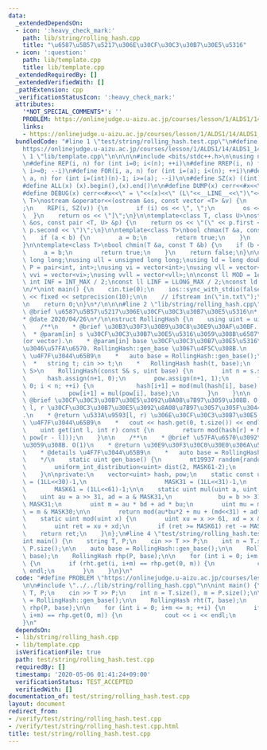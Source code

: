 ```yaml
---
data:
  _extendedDependsOn:
  - icon: ':heavy_check_mark:'
    path: lib/string/rolling_hash.cpp
    title: "\u6587\u5B57\u5217\u306E\u30CF\u30C3\u30B7\u30E5\u5316"
  - icon: ':question:'
    path: lib/template.cpp
    title: lib/template.cpp
  _extendedRequiredBy: []
  _extendedVerifiedWith: []
  _pathExtension: cpp
  _verificationStatusIcon: ':heavy_check_mark:'
  attributes:
    '*NOT_SPECIAL_COMMENTS*': ''
    PROBLEM: https://onlinejudge.u-aizu.ac.jp/courses/lesson/1/ALDS1/14/ALDS1_14_B
    links:
    - https://onlinejudge.u-aizu.ac.jp/courses/lesson/1/ALDS1/14/ALDS1_14_B
  bundledCode: "#line 1 \"test/string/rolling_hash.test.cpp\"\n#define PROBLEM \"\
    https://onlinejudge.u-aizu.ac.jp/courses/lesson/1/ALDS1/14/ALDS1_14_B\"\n\n#line\
    \ 1 \"lib/template.cpp\"\n\n\n\n#include <bits/stdc++.h>\n\nusing namespace std;\n\
    \n#define REP(i, n) for (int i=0; i<(n); ++i)\n#define RREP(i, n) for (int i=(int)(n)-1;\
    \ i>=0; --i)\n#define FOR(i, a, n) for (int i=(a); i<(n); ++i)\n#define RFOR(i,\
    \ a, n) for (int i=(int)(n)-1; i>=(a); --i)\n\n#define SZ(x) ((int)(x).size())\n\
    #define ALL(x) (x).begin(),(x).end()\n\n#define DUMP(x) cerr<<#x<<\" = \"<<(x)<<endl\n\
    #define DEBUG(x) cerr<<#x<<\" = \"<<(x)<<\" (L\"<<__LINE__<<\")\"<<endl;\n\ntemplate<class\
    \ T>\nostream &operator<<(ostream &os, const vector <T> &v) {\n    os << \"[\"\
    ;\n    REP(i, SZ(v)) {\n        if (i) os << \", \";\n        os << v[i];\n  \
    \  }\n    return os << \"]\";\n}\n\ntemplate<class T, class U>\nostream &operator<<(ostream\
    \ &os, const pair <T, U> &p) {\n    return os << \"(\" << p.first << \" \" <<\
    \ p.second << \")\";\n}\n\ntemplate<class T>\nbool chmax(T &a, const T &b) {\n\
    \    if (a < b) {\n        a = b;\n        return true;\n    }\n    return false;\n\
    }\n\ntemplate<class T>\nbool chmin(T &a, const T &b) {\n    if (b < a) {\n   \
    \     a = b;\n        return true;\n    }\n    return false;\n}\n\nusing ll =\
    \ long long;\nusing ull = unsigned long long;\nusing ld = long double;\nusing\
    \ P = pair<int, int>;\nusing vi = vector<int>;\nusing vll = vector<ll>;\nusing\
    \ vvi = vector<vi>;\nusing vvll = vector<vll>;\n\nconst ll MOD = 1e9 + 7;\nconst\
    \ int INF = INT_MAX / 2;\nconst ll LINF = LLONG_MAX / 2;\nconst ld eps = 1e-9;\n\
    \n/*\nint main() {\n    cin.tie(0);\n    ios::sync_with_stdio(false);\n    cout\
    \ << fixed << setprecision(10);\n\n    // ifstream in(\"in.txt\");\n    // cin.rdbuf(in.rdbuf());\n\
    \n    return 0;\n}\n*/\n\n\n#line 2 \"lib/string/rolling_hash.cpp\"\n\n/**\n*\
    \ @brief \u6587\u5B57\u5217\u306E\u30CF\u30C3\u30B7\u30E5\u5316\n* @author habara-k\n\
    * @date 2020/04/26\n*/\n\nstruct RollingHash {\n    using uint = uint64_t;\n\n\
    \    /**\n    * @brief \u30B3\u30F3\u30B9\u30C8\u30E9\u30AF\u30BF. O(|s|)\n  \
    \  * @param[in] s \u30CF\u30C3\u30B7\u30E5\u5316\u3059\u308B\u6587\u5B57\u5217\
    (or vector).\n    * @param[in] base \u30CF\u30C3\u30B7\u30E5\u5316\u306B\u4F7F\
    \u3046\u57FA\u6570. RollingHash::gen_base \u3067\u4F5C\u308B.\n    * @details\
    \ \u4F7F\u3044\u65B9\n    *   auto base = RollingHash::gen_base();\n    *\n  \
    \  *   string t; cin >> t;\n    *   RollingHash hash(t, base);\n    */\n    template<typename\
    \ S>\n    RollingHash(const S& s, uint base) {\n        int n = s.size();\n  \
    \      hash.assign(n+1, 0);\n        pow.assign(n+1, 1);\n        for (int i =\
    \ 0; i < n; ++i) {\n            hash[i+1] = mod(mul(hash[i], base) + s[i]);\n\
    \            pow[i+1] = mul(pow[i], base);\n        }\n    }\n\n    /**\n    *\
    \ @brief \u30CF\u30C3\u30B7\u30E5\u3092\u8A08\u7B97\u3059\u308B. O(1)\n    * @param[in]\
    \ l, r \u30CF\u30C3\u30B7\u30E5\u3092\u8A08\u7B97\u3057\u305F\u3044\u533A\u9593\
    .\n    * @return \u533A\u9593[l, r) \u306E\u30CF\u30C3\u30B7\u30E5.\n    * @details\
    \ \u4F7F\u3044\u65B9\n    *   cout << hash.get(0, t.size()) << endl;\n    */\n\
    \    uint get(int l, int r) const {\n        return mod(hash[r] + MASK61 - mul(hash[l],\
    \ pow[r - l]));\n    }\n\n    /**\n    * @brief \u57FA\u6570\u3092\u751F\u6210\
    \u3059\u308B. O(1)\n    * @return \u30E9\u30F3\u30C0\u30E0\u306A\u57FA\u6570.\n\
    \    * @details \u4F7F\u3044\u65B9\n    *   auto base = RollingHash::gen_base();\n\
    \    */\n    static uint gen_base() {\n        mt19937 random{random_device{}()};\n\
    \        uniform_int_distribution<uint> dist(2, MASK61-2);\n        return dist(random);\n\
    \    }\n\nprivate:\n    vector<uint> hash, pow;\n    static const uint MASK30\
    \ = (1LL<<30)-1,\n                      MASK31 = (1LL<<31)-1,\n              \
    \        MASK61 = (1LL<<61)-1;\n\n    static uint mul(uint a, uint b) {\n    \
    \    uint au = a >> 31, ad = a & MASK31,\n             bu = b >> 31, bd = b &\
    \ MASK31;\n        uint m = au * bd + ad * bu;\n        uint mu = m >> 30, md\
    \ = m & MASK30;\n\n        return mod(au*bu*2 + mu + (md<<31) + ad*bd);\n    }\n\
    \    static uint mod(uint x) {\n        uint xu = x >> 61, xd = x & MASK61;\n\
    \        uint ret = xu + xd;\n        if (ret >= MASK61) ret -= MASK61;\n    \
    \    return ret;\n    }\n};\n#line 4 \"test/string/rolling_hash.test.cpp\"\n\n\
    int main() {\n    string T, P;\n    cin >> T >> P;\n    int n = T.size(), m =\
    \ P.size();\n\n    auto base = RollingHash::gen_base();\n\n    RollingHash rht(T,\
    \ base);\n    RollingHash rhp(P, base);\n\n    for (int i = 0; i+m <= n; ++i)\
    \ {\n        if (rht.get(i, i+m) == rhp.get(0, m)) {\n            cout << i <<\
    \ endl;\n        }\n    }\n}\n"
  code: "#define PROBLEM \"https://onlinejudge.u-aizu.ac.jp/courses/lesson/1/ALDS1/14/ALDS1_14_B\"\
    \n\n#include \"../../lib/string/rolling_hash.cpp\"\n\nint main() {\n    string\
    \ T, P;\n    cin >> T >> P;\n    int n = T.size(), m = P.size();\n\n    auto base\
    \ = RollingHash::gen_base();\n\n    RollingHash rht(T, base);\n    RollingHash\
    \ rhp(P, base);\n\n    for (int i = 0; i+m <= n; ++i) {\n        if (rht.get(i,\
    \ i+m) == rhp.get(0, m)) {\n            cout << i << endl;\n        }\n    }\n\
    }\n"
  dependsOn:
  - lib/string/rolling_hash.cpp
  - lib/template.cpp
  isVerificationFile: true
  path: test/string/rolling_hash.test.cpp
  requiredBy: []
  timestamp: '2020-05-06 01:41:24+09:00'
  verificationStatus: TEST_ACCEPTED
  verifiedWith: []
documentation_of: test/string/rolling_hash.test.cpp
layout: document
redirect_from:
- /verify/test/string/rolling_hash.test.cpp
- /verify/test/string/rolling_hash.test.cpp.html
title: test/string/rolling_hash.test.cpp
---
```

